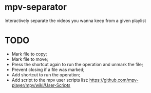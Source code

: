 # mpv-separator
Interactively separate the videos you wanna keep from a given playlist

# TODO
- Mark file to copy;
- Mark file to move;
- Press the shortcut again to run the operation and unmark the file;
- Prevent closing if a file was marked;
- Add shortcut to run the operation;
- Add script to the mpv user scripts list: https://github.com/mpv-player/mpv/wiki/User-Scripts
